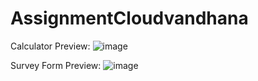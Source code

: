 # AssignmentCloudvandhana

Calculator Preview:
![image](https://github.com/VamsiKrishna9182/AssignmentCloudvandhana/assets/147239517/df7d8b55-c965-4e41-a332-57680dc953a7)

Survey Form Preview:
![image](https://github.com/VamsiKrishna9182/AssignmentCloudvandhana/assets/147239517/6e40399f-6750-4765-ac9d-ac81e22778c9)



